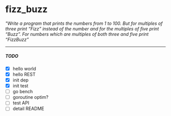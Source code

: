 # fizz_buzz

*"Write a program that prints the numbers from 1 to 100. But for multiples of three print “Fizz” instead of the number and for the multiples of five print “Buzz”. For numbers which are multiples of both three and five print “FizzBuzz”*

---

##### TODO

- [x] hello world
- [x] hello REST
- [x] init dep
- [x] init test
- [ ] go bench
- [ ] goroutine optim?
- [ ] test API
- [ ] detail README